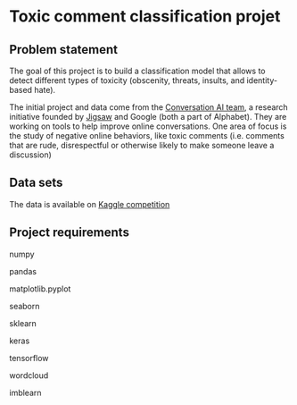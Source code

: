 # Toxic comment classification projet

## Problem statement

The goal of this project is to build a classification model that allows to detect different types of toxicity (obscenity, threats, insults, and identity-based hate). 

The initial project and data come from the [Conversation AI team](https://conversationai.github.io/), a research initiative founded by [Jigsaw](https://jigsaw.google.com/) and Google (both a part of Alphabet). They are working on tools to help improve online conversations. One area of focus is the study of negative online behaviors, like toxic comments (i.e. comments that are rude, disrespectful or otherwise likely to make someone leave a discussion)

## Data sets

The data is available on [Kaggle competition](https://www.kaggle.com/c/jigsaw-toxic-comment-classification-challenge/data)

## Project requirements

numpy

pandas

matplotlib.pyplot

seaborn

sklearn

keras

tensorflow

wordcloud

imblearn
